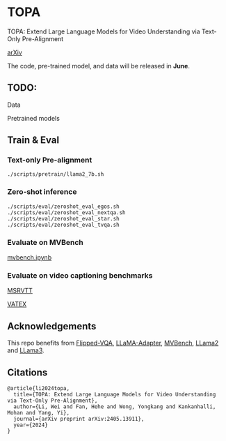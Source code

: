 # TOPA
TOPA: Extend Large Language Models for Video Understanding via Text-Only Pre-Alignment

[arXiv](https://www.arxiv.org/pdf/2405.13911)

The code, pre-trained model, and data will be released in **June**.

## TODO:

Data

Pretrained models

## Train & Eval
### Text-only Pre-alignment
```
./scripts/pretrain/llama2_7b.sh
```
### Zero-shot inference
```
./scripts/eval/zeroshot_eval_egos.sh
./scripts/eval/zeroshot_eval_nextqa.sh
./scripts/eval/zeroshot_eval_star.sh
./scripts/eval/zeroshot_eval_tvqa.sh
```
### Evaluate on MVBench
[mvbench.ipynb](demos/mvbench.ipynb)

### Evaluate on video captioning benchmarks
[MSRVTT](demos/Eval_Cap_MSRVTT.ipynb)

[VATEX](demos/Eval_Cap_VATEX.ipynb)

## Acknowledgements
This repo benefits from [Flipped-VQA](https://github.com/mlvlab/Flipped-VQA), [LLaMA-Adapter](https://github.com/OpenGVLab/LLaMA-Adapter), [MVBench](https://github.com/OpenGVLab/Ask-Anything/blob/main/video_chat2/MVBENCH.md), [LLama2](https://github.com/meta-llama/llama) and [LLama3](https://github.com/meta-llama/llama3).


## Citations

```
@article{li2024topa,
  title={TOPA: Extend Large Language Models for Video Understanding via Text-Only Pre-Alignment},
  author={Li, Wei and Fan, Hehe and Wong, Yongkang and Kankanhalli, Mohan and Yang, Yi},
  journal={arXiv preprint arXiv:2405.13911},
  year={2024}
}
```